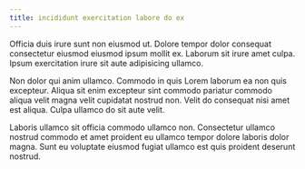 ```yaml
---
title: incididunt exercitation labore do ex
---
```


Officia duis irure sunt non eiusmod ut. Dolore tempor dolor consequat consectetur eiusmod eiusmod ipsum mollit ex. Laborum sit irure amet culpa. Ipsum exercitation irure sit aute adipisicing ullamco.

Non dolor qui anim ullamco. Commodo in quis Lorem laborum ea non quis excepteur. Aliqua sit enim excepteur sint commodo pariatur commodo aliqua velit magna velit cupidatat nostrud non. Velit do consequat nisi amet est aliqua. Culpa ullamco do sit aute velit.

Laboris ullamco sit officia commodo ullamco non. Consectetur ullamco nostrud commodo et amet proident eu ullamco tempor dolore laboris dolor magna. Sunt eu voluptate eiusmod fugiat ullamco est quis proident deserunt nostrud.